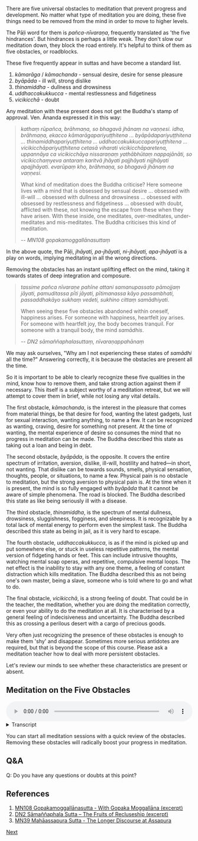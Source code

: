 There are five universal obstacles to meditation that prevent progress and development. No matter what type of meditation you are doing, these five things need to be removed from the mind in order to move to higher levels.

The Pāḷi word for them is *pañca-nīvaraṇa*, frequently translated as 'the five hindrances'. But hindrances is perhaps a little weak. They don't slow our meditation down, they block the road entirely. It's helpful to think of them as five obstacles, or roadblocks.

These five frequently appear in suttas and have become a standard list.

1. *kāmarāga* / *kāmachanda* - sensual desire, desire for sense pleasure
2. *byāpāda* - ill will, strong dislike
3. *thinamiddha* - dullness and drowsiness
4. *uddhaccakukkucca* - mental restlessness and fidgetiness
5. *vicikicchā* - doubt

Any meditation with these present does not get the Buddha's stamp of approval. Ven. Ānanda expressed it in this way:

> *kathaṃ rūpañca, brāhmaṇa, so bhagavā jhānaṃ na vaṇṇesi. idha, brāhmaṇa, ekacco kāmarāgapariyuṭṭhitena ... byāpādapariyuṭṭhitena ... thinamiddhapariyuṭṭhitena ... uddhaccakukkuccapariyuṭṭhitena ... vicikicchāpariyuṭṭhitena cetasā viharati vicikicchāparetena, uppannāya ca vicikicchāya nissaraṇaṃ yathābhūtaṃ nappajānāti, so vicikicchaṃyeva antaraṃ karitvā jhāyati pajjhāyati nijjhāyati apajjhāyati. evarūpaṃ kho, brāhmaṇa, so bhagavā jhānaṃ na vaṇṇesi.*
> 
> What kind of meditation does the Buddha criticise? Here someone lives with a mind that is obsessed by sensual desire ... obsessed with ill-will ... obsessed with dullness and drowsiness ... obsessed with obsessed by restlessness and fidgetiness ... obsessed with doubt, afflicted with these, not knowing the escape from these when they have arisen. With these inside, one meditates, over-meditates, under-meditates and mis-meditates. The Buddha criticises this kind of meditation.
> 
> -- *MN108 gopakamoggallānasuttaṃ*

In the above quote, the Pāḷi, *jhāyati, pa-jhāyati, ni-jhāyati, apa-jhāyati* is a play on words, implying meditating in all the wrong directions.

Removing the obstacles has an instant uplifting effect on the mind, taking it towards states of deep integration and composure.

> *tassime pañca nīvaraṇe pahīne attani samanupassato pāmojjaṃ jāyati, pamuditassa pīti jāyati, pītimanassa kāyo passambhati, passaddhakāyo sukhaṃ vedeti, sukhino cittaṃ samādhiyati.*
> 
> When seeing these five obstacles abandoned within oneself, happiness arises. For someone with happiness, heartfelt joy arises. For someone with heartfelt joy, the body becomes tranquil. For someone with a tranquil body, the mind *samādhis*.
> 
> -- *DN2 sāmaññaphalasuttaṃ, nīvaraṇappahānaṃ* 

We may ask ourselves, "Why am I not experiencing these states of *samādhi* all the time?" Answering correctly, it is because the obstacles are present all the time.

So it is important to be able to clearly recognize these five qualities in the mind, know how to remove them, and take strong action against them if necessary. This itself is a subject worthy of a meditation retreat, but we will attempt to cover them in brief, while not losing any vital details.

The first obstacle, *kāmachanda*, is the interest in the pleasure that comes from material things, be that desire for food, wanting the latest gadgets, lust for sexual interaction, wanting anything, to name a few. It can be recognized as wanting, craving, desire for something not present. At the time of wanting, the mental experience of desire so consumes the mind that no progress in meditation can be made. The Buddha described this state as taking out a loan and being in debt.

The second obstacle, *byāpāda*, is the opposite. It covers the entire spectrum of irritation, aversion, dislike, ill-will, hostility and hatred—in short, not wanting. That dislike can be towards sounds, smells, physical sensation, thoughts, people, or situations, to name a few. Physical pain is no obstacle to meditation, but the strong aversion to physical pain is. At the time when it is present, the mind is so fully engaged with *byāpāda* that it cannot be aware of simple phenomena. The road is blocked. The Buddha described this state as like being seriously ill with a disease.

The third obstacle, *thinamiddha*, is the spectrum of mental dullness, drowsiness, sluggishness, fogginess, and sleepiness. It is recognizable by a total lack of mental energy to perform even the simplest task. The Buddha described this state as being in jail, as it is very hard to escape.

The fourth obstacle, *uddhaccakukkucca*, is as if the mind is picked up and put somewhere else, or stuck in useless repetitive patterns, the mental version of fidgeting hands or feet. This can include intrusive thoughts, watching mental soap operas, and repetitive, compulsive mental loops. The net effect is the inability to stay with any one theme, a feeling of constant distraction which kills meditation. The Buddha described this as not being one's own master, being a slave, someone who is told where to go and what to do.

The final obstacle, *vicikicchā*, is a strong feeling of doubt. That could be in the teacher, the meditation, whether you are doing the meditation correctly, or even your ability to do the meditation at all. It is characterised by a general feeling of indecisiveness and uncertainty. The Buddha described this as crossing a perilous desert with a cargo of precious goods.

Very often just recognizing the presence of these obstacles is enough to make them 'shy' and disappear. Sometimes more serious antidotes are required, but that is beyond the scope of this course. Please ask a meditation teacher how to deal with more persistent obstacles.

Let's review our minds to see whether these characteristics are present or absent.

## Meditation on the Five Obstacles


<audio controls style="width: 100%; max-width: 600px;">
    <source src="https://github.com/bdhrs/meditation-course-on-the-six-senses/releases/download/audio-assets/03-02-five-obstacles.mp3" type="audio/mpeg">
</audio>



<details>
<summary>Transcript</summary>
 
Let's take a look at the five obstacles within the mind.

Is there any sensual desire in your mind right now?

What are its recognizable characteristics?

It is recognizable as: wanting, desire, craving, very often accompanied by an image in the mind of the object that you desire.

Notice what the mind is like when these characteristics are present.

Very often, just recognizing the obstacle is enough to remove it.

Notice what the mind is like when there is no sensual desire.

What does it feel like when it is absent?

The mere absence of sensual desire provides a measure of happiness.

---
Is there any ill-will in your mind right now?

What are its recognizable characteristics?

It is recognizable as: not wanting, irritation, aversion, resistance, disliking, arguing, hatred.

Notice what the mind is like when these characteristics are present.

Very often, just recognizing the obstacle is enough to remove it.

Notice what the mind is like when there is no ill-will.

What does it feel like when it is absent?

The mere absence of ill-will provides a measure of happiness.

---
Is there any dullness and drowsiness in your mind right now?

What are its recognizable characteristics?

It is recognizable as: The total lack of mental energy and flexibility, dullness, lethargy, fogginess, murkiness, literally stiffness, inflexibility. If you put the mind somewhere it just slides off, it has no staying power. There is the complete inability to stay with a theme of reflection because of sluggishness.

Notice what the mind is like when these characteristics are present.

Very often, just recognizing the obstacle is enough to remove it.

Notice what the mind is like when there is no dullness and drowsiness.

What does it feel like when it is absent?

The mere absence of dullness and drowsiness provides a measure of happiness.

---
Is there any restlessness and fidgeting in your mind right now?

What are its recognizable characteristics?

It is recognizable as: jumping from thought to thought, looping over some repetitive thought, or obsessing over some past action. There is the complete inability to stay with a theme of reflection because of over-activity in the mind.

Notice what the mind is like when these characteristics are present.

Very often, just recognizing the obstacle is enough to remove it.

Notice what the mind is like when there is no restlessness and fidgeting.

What does it feel like when it is absent?

The mere absence of restlessness and fidgeting provides a measure of happiness.

---
Is there any doubt in your mind right now?

What are its recognizable characteristics?

It is recognizable as: uncertainty, confusion, not knowing what's happening, not knowing what to do next, being uncertain about the teacher, being uncertain about the teaching, being uncertain about the meditation itself, being uncertain about how to practice the meditation, being uncertain about the results of the meditation, being uncertain about your ability to achieve those results.

Notice what the mind is like when these characteristics are present.

Very often, just recognizing the obstacle is enough to remove it.

Notice what the mind is like when there is no doubt.

What does it feel like when it is absent?

The mere absence of doubt provides a measure of happiness.

--- 
Get to know these five obstacles really well. 

1. Sensual desire
2. Ill-will
3. Dullness and drowsiness
4. Restlessness and fidgeting
5. Doubt

Learn to recognize when they are present. 

Learn to recognize when they are absent. 

Enjoy a mind that is free from these obstacles. 

Your progress in meditation depends on it.


</details>


You can start all meditation sessions with a quick review of the obstacles. Removing these obstacles will radically boost your progress in meditation.

## Q&A

Q: Do you have any questions or doubts at this point?

## References
1. <a href="9.2.%20Sutta%20References.html#mn108-gopakamoggallanasutta-with-gopaka-moggallana-excerpt">MN108 Gopakamoggallānasutta - With Gopaka Moggallāna (excerpt)</a>
2. <a href="9.2.%20Sutta%20References.html#dn2-samannaphala-sutta-the-fruits-of-recluseship-excerpt">DN2 Sāmaññaphala Sutta – The Fruits of Recluseship (excerpt)</a>
3. <a href="9.2.%20Sutta%20References.html#mn39-mahaassapura-sutta-the-longer-discourse-at-assapura">MN39 Mahāassapura Sutta - The Longer Discourse at Assapura</a>


<a href="3.3. Samatha Vipassanā.html">Next</a>

